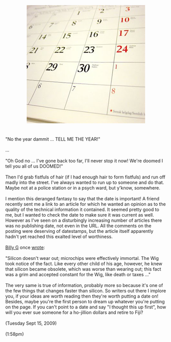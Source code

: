 <a href="/content/images/2009/09/calendar.jpg"><img id="BLOGGER_PHOTO_ID_5381752754203526786" style="DISPLAY: block; MARGIN: 0px auto 10px; WIDTH: 371px; CURSOR: hand; HEIGHT: 371px; TEXT-ALIGN: center" alt="" src="/content/images/2009/09/calendar.jpg" border="0" /></a><br /><div>"No the year dammit ... TELL ME THE YEAR!"</div><br /><div></div><div>...</div><div></div><br /><div>"Oh God no ... I've gone back too far, I'll never stop it now! We're doomed I tell you all of us DOOMED!"</div><div></div><br /><div>Then I'd grab fistfuls of hair (if I had enough hair to form fistfuls) and run off madly into the street. I've always wanted to run up to someone and do that. Maybe not at a police station or in a psych ward, but y'know, somewhere.</div><div></div><br /><div>I mention this deranged fantasy to say that the date is important! A friend recently sent me a link to an article for which he wanted an opinion as to the quality of the technical information it contained. It seemed pretty good to me, but I wanted to check the date to make sure it was current as well. However as I've seen on a disturbingly increasing number of articles there was no publishing date, not even in the URL. All the comments on the posting were deserving of datestamps, but the article itself apparently hadn't yet reached this exalted level of worthiness.</div><br /><div><a href="http://williamgibsonbooks.com/">Billy G</a> once <a href="http://williamgibsonbooks.com/books/zero.asp">wrote</a>:</div><div><br />"Silicon doesn't wear out; microchips were effectively immortal. The Wig took notice of the fact. Like every other child of his age, however, he knew that silicon became obsolete, which was worse than wearing out; this fact was a grim and accepted constant for the Wig, like death or taxes ..."</div><br /><div>The very same is true of information, probably more so because it's one of the few things that changes faster than silicon. So writers out there I implore you, if your ideas are worth reading then they're worth putting a date on! Besides, maybe you're the first person to dream up whatever you're putting on the page. If you can't point to a date and say "I thought this up first", how will you ever sue someone for a ho-jillion dollars and retire to Fiji?</div><br /><div>(Tuesday Sept 15, 2009)</div><br /><div>(1:58pm)</div>